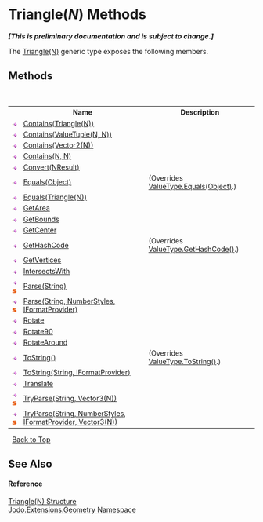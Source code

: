 # Triangle(*N*) Methods
 _**\[This is preliminary documentation and is subject to change.\]**_

The <a href="T_Jodo_Extensions_Geometry_Triangle_1">Triangle(N)</a> generic type exposes the following members.


## Methods
&nbsp;<table><tr><th></th><th>Name</th><th>Description</th></tr><tr><td>![Public method](media/pubmethod.gif "Public method")</td><td><a href="M_Jodo_Extensions_Geometry_Triangle_1_Contains">Contains(Triangle(N))</a></td><td /></tr><tr><td>![Public method](media/pubmethod.gif "Public method")</td><td><a href="M_Jodo_Extensions_Geometry_Triangle_1_Contains_2">Contains(ValueTuple(N, N))</a></td><td /></tr><tr><td>![Public method](media/pubmethod.gif "Public method")</td><td><a href="M_Jodo_Extensions_Geometry_Triangle_1_Contains_1">Contains(Vector2(N))</a></td><td /></tr><tr><td>![Public method](media/pubmethod.gif "Public method")</td><td><a href="M_Jodo_Extensions_Geometry_Triangle_1_Contains_3">Contains(N, N)</a></td><td /></tr><tr><td>![Public method](media/pubmethod.gif "Public method")</td><td><a href="M_Jodo_Extensions_Geometry_Triangle_1_Convert__1">Convert(NResult)</a></td><td /></tr><tr><td>![Public method](media/pubmethod.gif "Public method")</td><td><a href="M_Jodo_Extensions_Geometry_Triangle_1_Equals_1">Equals(Object)</a></td><td> (Overrides <a href="https://docs.microsoft.com/dotnet/api/system.valuetype.equals#system-valuetype-equals(system-object)" target="_blank" rel="noopener noreferrer">ValueType.Equals(Object)</a>.)</td></tr><tr><td>![Public method](media/pubmethod.gif "Public method")</td><td><a href="M_Jodo_Extensions_Geometry_Triangle_1_Equals">Equals(Triangle(N))</a></td><td /></tr><tr><td>![Public method](media/pubmethod.gif "Public method")</td><td><a href="M_Jodo_Extensions_Geometry_Triangle_1_GetArea">GetArea</a></td><td /></tr><tr><td>![Public method](media/pubmethod.gif "Public method")</td><td><a href="M_Jodo_Extensions_Geometry_Triangle_1_GetBounds">GetBounds</a></td><td /></tr><tr><td>![Public method](media/pubmethod.gif "Public method")</td><td><a href="M_Jodo_Extensions_Geometry_Triangle_1_GetCenter">GetCenter</a></td><td /></tr><tr><td>![Public method](media/pubmethod.gif "Public method")</td><td><a href="M_Jodo_Extensions_Geometry_Triangle_1_GetHashCode">GetHashCode</a></td><td> (Overrides <a href="https://docs.microsoft.com/dotnet/api/system.valuetype.gethashcode#system-valuetype-gethashcode" target="_blank" rel="noopener noreferrer">ValueType.GetHashCode()</a>.)</td></tr><tr><td>![Public method](media/pubmethod.gif "Public method")</td><td><a href="M_Jodo_Extensions_Geometry_Triangle_1_GetVertices">GetVertices</a></td><td /></tr><tr><td>![Public method](media/pubmethod.gif "Public method")</td><td><a href="M_Jodo_Extensions_Geometry_Triangle_1_IntersectsWith">IntersectsWith</a></td><td /></tr><tr><td>![Public method](media/pubmethod.gif "Public method")![Static member](media/static.gif "Static member")</td><td><a href="M_Jodo_Extensions_Geometry_Triangle_1_Parse">Parse(String)</a></td><td /></tr><tr><td>![Public method](media/pubmethod.gif "Public method")![Static member](media/static.gif "Static member")</td><td><a href="M_Jodo_Extensions_Geometry_Triangle_1_Parse_1">Parse(String, NumberStyles, IFormatProvider)</a></td><td /></tr><tr><td>![Public method](media/pubmethod.gif "Public method")</td><td><a href="M_Jodo_Extensions_Geometry_Triangle_1_Rotate">Rotate</a></td><td /></tr><tr><td>![Public method](media/pubmethod.gif "Public method")</td><td><a href="M_Jodo_Extensions_Geometry_Triangle_1_Rotate90">Rotate90</a></td><td /></tr><tr><td>![Public method](media/pubmethod.gif "Public method")</td><td><a href="M_Jodo_Extensions_Geometry_Triangle_1_RotateAround">RotateAround</a></td><td /></tr><tr><td>![Public method](media/pubmethod.gif "Public method")</td><td><a href="M_Jodo_Extensions_Geometry_Triangle_1_ToString">ToString()</a></td><td> (Overrides <a href="https://docs.microsoft.com/dotnet/api/system.valuetype.tostring#system-valuetype-tostring" target="_blank" rel="noopener noreferrer">ValueType.ToString()</a>.)</td></tr><tr><td>![Public method](media/pubmethod.gif "Public method")</td><td><a href="M_Jodo_Extensions_Geometry_Triangle_1_ToString_1">ToString(String, IFormatProvider)</a></td><td /></tr><tr><td>![Public method](media/pubmethod.gif "Public method")</td><td><a href="M_Jodo_Extensions_Geometry_Triangle_1_Translate">Translate</a></td><td /></tr><tr><td>![Public method](media/pubmethod.gif "Public method")![Static member](media/static.gif "Static member")</td><td><a href="M_Jodo_Extensions_Geometry_Triangle_1_TryParse">TryParse(String, Vector3(N))</a></td><td /></tr><tr><td>![Public method](media/pubmethod.gif "Public method")![Static member](media/static.gif "Static member")</td><td><a href="M_Jodo_Extensions_Geometry_Triangle_1_TryParse_1">TryParse(String, NumberStyles, IFormatProvider, Vector3(N))</a></td><td /></tr></table>&nbsp;
<a href="#triangle(*n*)-methods">Back to Top</a>

## See Also


#### Reference
<a href="T_Jodo_Extensions_Geometry_Triangle_1">Triangle(N) Structure</a><br /><a href="N_Jodo_Extensions_Geometry">Jodo.Extensions.Geometry Namespace</a><br />